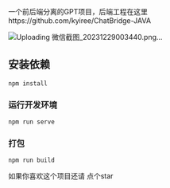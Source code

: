 一个前后端分离的GPT项目，后端工程在这里https://github.com/kyiree/ChatBridge-JAVA


![Uploading 微信截图_20231229003440.png…]()

## 安装依赖
```
npm install
```

### 运行开发环境
```
npm run serve
```

### 打包
```
npm run build
```

如果你喜欢这个项目还请 点个star
